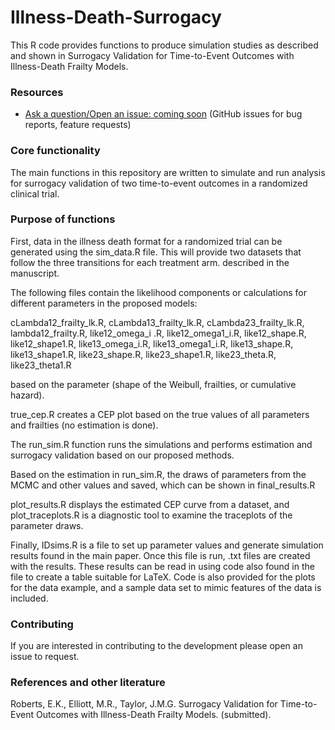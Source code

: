 # Illness-Death-Surrogacy

This R code provides functions to produce simulation studies as described and shown in Surrogacy Validation for Time-to-Event Outcomes with Illness-Death Frailty Models.

### Resources

* [Ask a question/Open an issue: coming soon](https://github.com/emilykroberts) (GitHub issues for bug reports, feature requests)

### Core functionality

The main functions in this repository are written to simulate and run analysis for surrogacy validation of two time-to-event outcomes in a randomized clinical trial.

### Purpose of functions

First, data in the illness death format for a randomized trial can be generated using the sim_data.R file. This will provide two datasets that follow the three transitions for each treatment arm. described in the manuscript.

The following files contain the likelihood components or calculations for different parameters in the proposed models:

cLambda12_frailty_lk.R, cLambda13_frailty_lk.R, cLambda23_frailty_lk.R,  lambda12_frailty.R, like12_omega_i .R, like12_omega1_i.R, like12_shape.R, like12_shape1.R, like13_omega_i.R, like13_omega1_i.R, like13_shape.R, like13_shape1.R, like23_shape.R, like23_shape1.R, like23_theta.R, like23_theta1.R

based on the parameter (shape of the Weibull, frailties, or cumulative hazard). 

true_cep.R creates a CEP plot based on the true values of all parameters and frailties (no estimation is done).

The run_sim.R function runs the simulations and performs estimation and surrogacy validation based on our proposed methods.

Based on the estimation in run_sim.R, the draws of parameters from the MCMC and other values and saved, which can be shown in final_results.R       
      
plot_results.R displays the estimated CEP curve from a dataset, and plot_traceplots.R  is a diagnostic tool to examine the traceplots of the parameter draws.

Finally, IDsims.R is a file to set up parameter values and generate simulation results found in the main paper. Once this file is run, .txt files are created with the results. These results can be read in using code also found in the file to create a table suitable for LaTeX. Code is also provided for the plots for the data example, and a sample data set to mimic features of the data is included.

### Contributing 

If you are interested in contributing to the development please open an issue to request.

### References and other literature

Roberts, E.K., Elliott, M.R., Taylor, J.M.G. Surrogacy Validation for Time-to-Event Outcomes with Illness-Death Frailty Models. (submitted).
